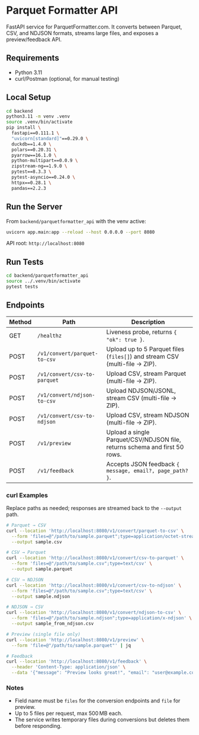 # Parquet Formatter API

FastAPI service for ParquetFormatter.com. It converts between Parquet, CSV, and NDJSON formats, streams large files, and exposes a preview/feedback API.

## Requirements
- Python 3.11
- curl/Postman (optional, for manual testing)

## Local Setup
```bash
cd backend
python3.11 -m venv .venv
source .venv/bin/activate
pip install \
  fastapi==0.111.1 \
  "uvicorn[standard]"==0.29.0 \
  duckdb==1.4.0 \
  polars==0.20.31 \
  pyarrow==16.1.0 \
  python-multipart==0.0.9 \
  zipstream-ng==1.9.0 \
  pytest==8.3.3 \
  pytest-asyncio==0.24.0 \
  httpx==0.28.1 \
  pandas==2.2.3
```

## Run the Server
From `backend/parquetformatter_api` with the venv active:
```bash
uvicorn app.main:app --reload --host 0.0.0.0 --port 8080
```
API root: `http://localhost:8080`

## Run Tests
```bash
cd backend/parquetformatter_api
source ../.venv/bin/activate
pytest tests
```

## Endpoints
| Method | Path | Description |
| ------ | ---- | ----------- |
| GET    | `/healthz` | Liveness probe, returns `{ "ok": true }`. |
| POST   | `/v1/convert/parquet-to-csv` | Upload up to 5 Parquet files (`files[]`) and stream CSV (multi-file → ZIP). |
| POST   | `/v1/convert/csv-to-parquet` | Upload CSV, stream Parquet (multi-file → ZIP). |
| POST   | `/v1/convert/ndjson-to-csv` | Upload NDJSON/JSONL, stream CSV (multi-file → ZIP). |
| POST   | `/v1/convert/csv-to-ndjson` | Upload CSV, stream NDJSON (multi-file → ZIP). |
| POST   | `/v1/preview` | Upload a single Parquet/CSV/NDJSON file, returns schema and first 50 rows. |
| POST   | `/v1/feedback` | Accepts JSON feedback `{ message, email?, page_path? }`. |

### curl Examples
Replace paths as needed; responses are streamed back to the `--output` path.

```bash
# Parquet → CSV
curl --location 'http://localhost:8080/v1/convert/parquet-to-csv' \
  --form 'files=@"/path/to/sample.parquet";type=application/octet-stream' \
  --output sample.csv

# CSV → Parquet
curl --location 'http://localhost:8080/v1/convert/csv-to-parquet' \
  --form 'files=@"/path/to/sample.csv";type=text/csv' \
  --output sample.parquet

# CSV → NDJSON
curl --location 'http://localhost:8080/v1/convert/csv-to-ndjson' \
  --form 'files=@"/path/to/sample.csv";type=text/csv' \
  --output sample.ndjson

# NDJSON → CSV
curl --location 'http://localhost:8080/v1/convert/ndjson-to-csv' \
  --form 'files=@"/path/to/sample.ndjson";type=application/x-ndjson' \
  --output sample_from_ndjson.csv

# Preview (single file only)
curl --location 'http://localhost:8080/v1/preview' \
  --form 'file=@"/path/to/sample.parquet"' | jq

# Feedback
curl --location 'http://localhost:8080/v1/feedback' \
  --header 'Content-Type: application/json' \
  --data '{"message": "Preview looks great!", "email": "user@example.com"}'
```

### Notes
- Field name must be `files` for the conversion endpoints and `file` for preview.
- Up to 5 files per request, max 500 MB each.
- The service writes temporary files during conversions but deletes them before responding.
